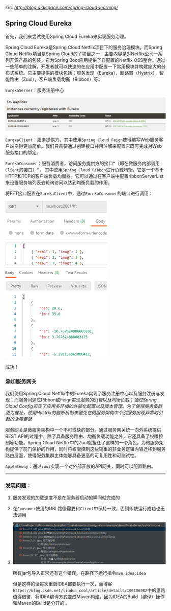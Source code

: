 *src: http://blog.didispace.com/spring-cloud-learning/*

## Spring Cloud Eureka

首先，我们来尝试使用Spring Cloud Eureka来实现服务治理。

Spring Cloud Eureka是Spring Cloud Netflix项目下的服务治理模块。而Spring Cloud Netflix项目是Spring Cloud的子项目之一，主要内容是对Netflix公司一系列开源产品的包装，它为Spring Boot应用提供了自配置的Netflix OSS整合。通过一些简单的注解，开发者就可以快速的在应用中配置一下常用模块并构建庞大的分布式系统。它主要提供的模块包括：服务发现（Eureka），断路器（Hystrix），智能路由（Zuul），客户端负载均衡（Ribbon）等。

`EurekaServer`：服务注册中心

![image-20201127202716516](images/image-20201127202716516.png)

`EurekaClient`：服务提供方，其中使用`Spring Cloud Feign`使得编写Web服务客户端变得更加简单。我们只需要通过创建接口并用注解来配置它既可完成对Web服务接口的绑定。

`EurekaConsumer`：服务消费者，访问服务提供方的接口*（即在微服务内部调用`Client`的接口）*， 其中使用`Spring Cloud Ribbon`进行负载均衡，它是一个基于HTTP和TCP的客户端负载均衡器。它可以通过在客户端中配置ribbonServerList来设置服务端列表去轮询访问以达到均衡负载的作用。 

将FFT接口配置在`EurekaClient`中，通过`EurekaConsumer`的端口进行调用：

![image-20201127211632021](images/image-20201127211632021.png)

成功！

### 添加服务网关

我们使用Spring Cloud Netflix中的Eureka实现了服务注册中心以及服务注册与发现；而服务间通过Ribbon或Feign实现服务的消费以及均衡负载；*通过Spring Cloud Config实现了应用多环境的外部化配置以及版本管理。为了使得服务集群更为健壮，使用Hystrix的融断机制来避免在微服务架构中个别服务出现异常时引起的故障蔓延* 

服务网关是微服务架构中一个不可或缺的部分。通过服务网关统一向外系统提供REST API的过程中，除了具备服务路由、均衡负载功能之外，它还具备了权限控制等功能。Spring Cloud Netflix中的Zuul就担任了这样的一个角色，为微服务架构提供了前门保护的作用，同时将权限控制这些较重的非业务逻辑内容迁移到服务路由层面，使得服务集群主体能够具备更高的可复用性和可测试性。 

`ApiGateway`：通过`zuul`实现一个对外部开放的API网关，同时可以配置路由。

---

### 发现问题：

1. 服务发现的加载速度不是在服务器启动的瞬间就完成的

2. 在`Consumer`使用的URL路径需要和`Client`中保持一致，否则即使运行成功也无法调用

3. ![1606535168201](images/1606535168201.png)

   所有jar包导入正常还有这个错误，在路径下运行指令`mvn idea:idea`

   但是这样的话每次重启IDEA都要执行一次，而博客`https://blog.csdn.net/liudun_cool/article/details/106106982`中的思路值得借鉴，将IDEA编译方式变成Maven构建，因为IDEA的Build（编译）操作和Maven的Build是分开的 。

